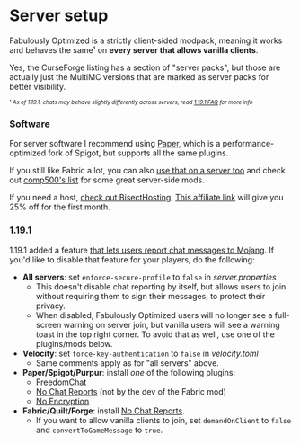 # Server setup

Fabulously Optimized is a strictly client-sided modpack, meaning it works and behaves the same¹ on **every server that allows vanilla clients**. 

Yes, the CurseForge listing has a section of "server packs", but those are actually just the MultiMC versions that are marked as server packs for better visibility.

<sub><sup>¹ _As of 1.19.1, chats may behave slightly differently across servers, read [1.19.1 FAQ](https://github.com/Fabulously-Optimized/wiki/blob/main/en-us/1-19-1-faq.md) for more info_</sup></sub>

### Software

For server software I recommend using [Paper](https://papermc.io), which is a performance-optimized fork of Spigot, but supports all the same plugins. 

If you still like Fabric a lot, you can also [use that on a server too](https://fabricmc.net/use/?page=server) and check out [comp500's list](https://github.com/comp500/fabric-serverside-mods#performance) for some great server-side mods.

If you need a host, [check out BisectHosting](https://www.bisecthosting.com/clients/aff.php?aff=2604). [This affiliate link](https://www.bisecthosting.com/clients/aff.php?aff=2604) will give you 25% off for the first month.

### 1.19.1

1.19.1 added a feature [that lets users report chat messages to Mojang](chat-reporting-faq.md). If you'd like to disable that feature for your players, do the following:

- **All servers**: set `enforce-secure-profile` to `false` in _server.properties_
  - This doesn't disable chat reporting by itself, but allows users to join without requiring them to sign their messages, to protect their privacy.
  - When disabled, Fabulously Optimized users will no longer see a full-screen warning on server join, but vanilla users will see a warning toast in the top right corner. To avoid that as well, use one of the plugins/mods below.
- **Velocity**: set `force-key-authentication` to `false` in _velocity.toml_
  - Same comments apply as for "all servers" above.
- **Paper/Spigot/Purpur**: install _one_ of the following plugins:
  - [FreedomChat](https://github.com/Oharass/FreedomChat)
  - [No Chat Reports](https://www.spigotmc.org/resources/no-chat-reports-spigot-1-19.102931/) (not by the dev of the Fabric mod)
  - [No Encryption](https://www.spigotmc.org/resources/noencryption.102902/)
- **Fabric/Quilt/Forge**: install [No Chat Reports](https://www.curseforge.com/minecraft/mc-mods/no-chat-reports).
  - If you want to allow vanilla clients to join, set `demandOnClient` to `false` and `convertToGameMessage` to `true`. 
